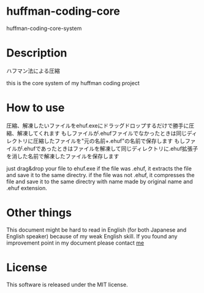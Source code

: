 # huffman-coding-core
huffman-coding-core-system

# Description
ハフマン法による圧縮

this is the core system of my huffman coding project

# How to use

圧縮、解凍したいファイルをehuf.exeにドラッグドロップするだけで勝手に圧縮、解凍してくれます
もしファイルが.ehufファイルでなかったときは同じディレクトリに圧縮したファイルを"元の名前+.ehuf"の名前で保存します
もしファイルが.ehufであったときはファイルを解凍して同じディレクトリに.ehuf拡張子を消した名前で解凍したファイルを保存します

just drag&drop your file to ehuf.exe
if the file was .ehuf, it extracts the file and save it to the same directry.
if the file was not .ehuf, it compresses the file and save it to the same directry with name made by original name and .ehuf extension.

# Other things

This document might be hard to read in English (for both Japanese and English speaker) because of my weak English skill.
If you found any improvement point in my document please contact [me](https://twitter.com/erurami3250)

# License
This software is released under the MIT license.
